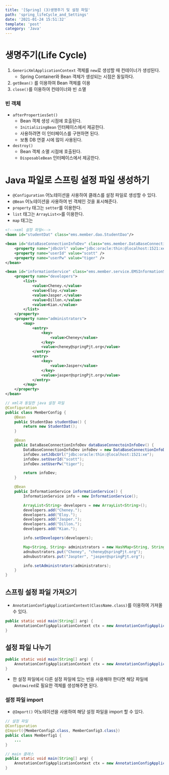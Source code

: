 ```yaml
---
title: '[Spring] (3)생명주기 및 설정 파일'
path: 'spring_lifeCycle_and_Settings'
date: '2021-01-24 15:51:32'
template: 'post'
category: 'Java'
---
```


# 생명주기(Life Cycle)
1. `GenericXmlApplicationContext` 객체를 `new`로 생성할 때 컨테이너가 생성된다.
    - Spring Container와 Bean 객체가 생성되는 시점은 동일하다.
2. `getBean()` 를 이용하여 Bean 객체를 이용
3. `close()`를 이용하여 컨테이너와 빈 소멸

### 빈 객체
* `afterPropertiesSet()`
    * Bean 객체 생성 시점에 호출된다.
    * `InitializingBean` 인터페이스에서 제공한다.
    * 사용하려면 이 인터페이스를 구현하면 된다.
    * 보통 DB 연결 시에 많이 사용된다.
* `destroy()`
    * Bean 객체 소멸 시점에 호출된다.
    * `DisposableBean` 인터페이스에서 제공한다.

# Java 파일로 스프링 설정 파일 생성하기
* `@Configuration` 어노테이션을 사용하여 클래스를 설정 파일로 생성할 수 있다.
* `@Bean` 어노테이션을 사용하여 빈 객체인 것을 표시해준다.
* `property` 태그는 `setter`를 이용한다.
* `list` 태그는 `ArrayList<>`를 이용한다.
* `map` 태그는 


```xml
<!-->xml 설정 파일<-->
<baen id="studentDat" class="ems.member.dao.StudentDao"/>

<bean id="dataBaseConnectionInfoDev" class="ems.member.DataBaseConnectionInfo">
    <property name="jdbcUrl" value="jdbc:oracle:thin:@localhost:1521:xe" />
    <property name="userId" value="scott" />
    <property name="userPw" value="tiger" />
</bean>

<bean id="informationService" class="ems.member.service.EMSInformationService">
	<property name="developers">
        <list>
            <value>Cheney.</value>
            <value>Eloy.</value>
            <value>Jasper.</value>
            <value>Dillon.</value>
            <value>Kian.</value>
        </list>
    </property>
    <property name="administrators">
        <map>
            <entry>
                <key>
                    <value>Cheney</value>
                </key>
                <value>cheney@springPjt.org</value>
            </entry>
            <entry>
                <key>
                    <value>Jasper</value>
                </key>
                <value>jasper@springPjt.org</value>
            </entry>
        </map>
    </property>
</bean>
```

```java
// xml과 동일한 java 설정 파일
@Configuration
public class MemberConfig {
    @Bean
    public StudentDao studentDao() {
        return new StudentDat();
    }

    @Bean
    public DataBaseConnectionInfoDev dataBaseConnectoinInfoDev() {
        DataBaseConnectionInfoDev infoDev = new DataBaseConnectionInfoDev();
        infoDev.setJdbcUrl("jdbc:oracle:thin:@localhost:1521:xe");
        infoDev.setUserId("scott");
        infoDev.setUserPw("tiger");

        return infoDev;
    }

    @Bean
    public InformationService informationService() {
        InformationService info = new InformationService();

        ArrayList<String> developers = new ArrayList<String>();
        developers.add("Cheney.");
        developers.add("Eloy.");
        developers.add("Jasper.");
        developers.add("Dillon.");
        developers.add("Kian.");

        info.setDevelopers(developers);

        Map<String, String> administrators = new HashMap<String, String>();
        adnubustrators.put("Cheney", "cheney@springPjt.org");
        adnubustrators.put("Jaspter", "jasper@springPjt.org");

        info.setAdministrators(administrators);
    }
}
```

## 스프링 설정 파일 가져오기
* `AnnotationConfigApplicationContext(ClassName.class)`를 이용하여 가져올 수 있다.

```java
public static void main(String[] arg) {
    AnnotationConfigApplicationContext ctx = new AnnotationConfigApplicationContext(MemberConfig.class);
}
```

## 설정 파일 나누기

```java
public static void main(String[] arg) {
    AnnotationConfigApplicationContext ctx = new AnnotationConfigApplicationContext(MemberConfig1.class, MemberConfig2.class, MemberConfig3.class);
}
```

* 한 설정 파일에서 다른 설정 파일에 있는 빈을 사용해야 한다면 해당 파일에 `@Autowired`로 필요한 객체를 생성해주면 된다.


### 설정 파일 import
* `@Import()` 어노테이션을 사용하여 해당 설정 파일을 import 할 수 있다.

```java
// 설정 파일
@Configuration
@Import({MemberConfig2.class, MemberConfig3.class})
public class Memberfig1 {
    ...
}
```

```java
// main 클래스
public static void main(String[] arg) {
    AnnotationConfigApplicationContext ctx = new AnnotationConfigApplicationContext(MemberConfig1.class);
}
```

